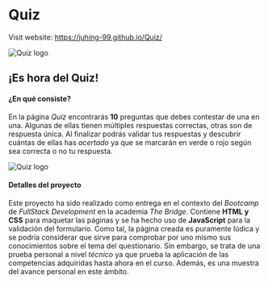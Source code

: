# Quiz

Visit website:  https://juhing-99.github.io/Quiz/




![Quiz logo](https://github.com/JUHING-99/Quiz/blob/main/assets/readme1.gif)
## ¡Es hora del Quiz! 
#### ¿En qué consiste?
En la página _Quiz_ encontrarás **10** preguntas que debes contestar de una en una. Algunas de ellas tienen múltiples respuestas correctas, otras son de respuesta única. Al finalizar podrás validar tus respuestas y descubrir cuántas de ellas has _acertado_ ya que se marcarán en verde o rojo según sea correcta o no tu respuesta.

![Quiz logo](https://github.com/JUHING-99/Quiz/blob/main/assets/readme3.gif)

#### Detalles del proyecto
Este proyecto ha sido realizado como entrega en el contexto del _Bootcamp_ de _FullStack Development_ en la academia _The Bridge_. Contiene **HTML y CSS** para maquetar las páginas y se ha hecho uso de **JavaScript** para la validación del formulario. Como tal, la página creada es puramente lúdica y se podría considerar que sirve para comprobar por uno mismo sus conocimientos sobre el tema del questionario. Sin embargo, se trata de una prueba personal a nivel _técnico_ ya que prueba la aplicación de las competencias adquiridas hasta ahora en el curso. Además, es una muestra del avance personal en este ámbito.



